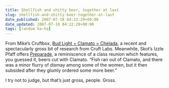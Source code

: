 ```yaml
---
title: Shellfish and shitty beer, together at last
slug: shellfish-and-shitty-beer-together-at-last
date_published: 2007-07-18 04:22:29+00:00
date_updated: 2007-07-18 04:22:29+00:00
tags: [random ha-ha]
---
```

From Mike’s Cruftbox, [Bud Light + Clamato = Chelada](http://cruftbox.com/blog/archives/001429.html), a recent and spectacularly gross bit of research from Cruft Labs. Meanwhile, Skot’s Izzle Pfaff offers [Preparade](http://www.izzlepfaff.com/blog/archives/2007/07/preparade.php), a reminiscence of a class reunion which features, you guessed it, beers cut with Clamato. “Fish ran out of Clamato, and there was a minor flurry of dismay among some of the women, but it then subsided after they glumly ordered some more beer.”

I try not to judge, but that’s just gross, people. Gross.
